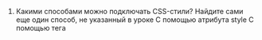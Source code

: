 1. Какими способами можно подключать CSS-стили? Найдите сами еще один способ, не указанный в уроке
С помощью атрибута style 
С помощью тега <style>
С помощью тега <link>
-  В JavaScript, при использовании библиотеки jQuery, есть много различных функций для управления стилями HTML элементов. Например, функция .css() - задает CSS стиль для элемента, .hide() - добавление элементу CSS свойства display: none; (скрытие элемента)
2. Зачем нужен Normalize.css?
- сохранять полезные настройки браузера, а не стирать их;
- нормализовать стили для широкого круга HTML-элементов;
- корректировать ошибки и основные несоответствия браузера;
- совершенствовать юзабилити незаметными улучшениями;
- объяснять код, используя комментарии и детальную документацию.

3. Что такое CSS-директивы? 
Это правила (at-rules), которые начинаются с  символа @.
Директива CSS @import позволяет присоединять внешние таблицы стилей к HTML документу.
4. В чем разница между **margin** и **padding**?
Свойство margin служит для создания внешнего отступа, то есть отступы будут делаться от элемента. А свойство padding создает внутренние отступы, то есть содержимое элемента будет удаленно от его внутренних границ на указанные значения.
5. Как в CSS определяются приоритеты? Какое из свойств будет приоритетнее - `#link .main` или `span #login`?
6. В чем разница между CSS1 и CSS3?
Основное различие между CSS и CSS3 заключается в том, что в CSS3 есть модули. CSS является базовой версией и не поддерживает адаптивный дизайн. CSS3, с другой стороны, является последней версией и поддерживает адаптивный дизайн. CSS нельзя разбить на модули, но CSS3 можно разбить на модули.
7. Что такое псевдоклассы? А псевдоэлементы?
Псевдоклассы определяют динамическое состояние элементов, которое изменяется с помощью действий пользователя, а также положение в дереве документа. Примером такого состояния служит текстовая ссылка, которая меняет свой цвет при наведении на неё курсора мыши. При использовании псевдоклассов браузер не перегружает текущий документ, поэтому с помощью псевдоклассов можно получить разные динамические эффекты на странице.
Псевдоэлементы создают "виртуальные теги" и позволяют стилизовать их.
8. Изучите статью про "плохие" теги [https://msiter.ru/tutorials/html-srednego-urovnya/plokhie-tegi](https://msiter.ru/tutorials/html-srednego-urovnya/plokhie-tegi) и пришлите список тегов, которые нежелательно использовать
<small>
<font>
<blink>
<b>
<I>
<big>
<hr>
<u>
<center>
<layer>
<blink>
<marquee>
<font>	
9. Как можно подключать шрифты локально?
https://fonts.google.com/ 
google-webfonts-helper — превосходный сервис, который и шрифты даст скачать, и покажет код как их оптимальнее всего подключать (если забыть о FOUT).


10. Почему не стоит использовать сокращенную запись без необходимости? И если все же использовать, как это делать правильно?
Сокращенная запись может ввести путаницу. Значения, которые не указаны берутся по умолчанию. У сокращенной записи есть приоритет.
Следует группировать свойства по смыслу, это позволит быстрее находить ошибки, и  если вам нужно переопределить значения ранее заданных свойств, не используйте сокращённую запись.


